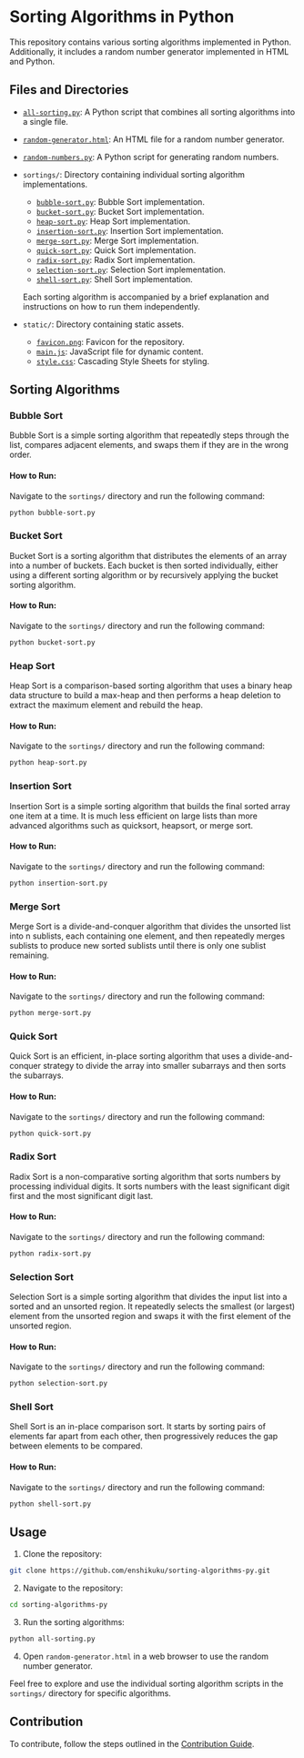 # Sorting Algorithms in Python

This repository contains various sorting algorithms implemented in Python. Additionally, it includes a random number generator implemented in HTML and Python.

## Files and Directories

- [`all-sorting.py`](all-sorting.py): A Python script that combines all sorting algorithms into a single file.
- [`random-generator.html`](random-generator.html): An HTML file for a random number generator.
- [`random-numbers.py`](random-numbers.py): A Python script for generating random numbers.
- `sortings/`: Directory containing individual sorting algorithm implementations.
  - [`bubble-sort.py`](sortings/bubble-sort.py): Bubble Sort implementation.
  - [`bucket-sort.py`](sortings/bucket-sort.py): Bucket Sort implementation.
  - [`heap-sort.py`](sortings/heap-sort.py): Heap Sort implementation.
  - [`insertion-sort.py`](sortings/insertion-sort.py): Insertion Sort implementation.
  - [`merge-sort.py`](sortings/merge-sort.py): Merge Sort implementation.
  - [`quick-sort.py`](sortings/quick-sort.py): Quick Sort implementation.
  - [`radix-sort.py`](sortings/radix-sort.py): Radix Sort implementation.
  - [`selection-sort.py`](sortings/selection-sort.py): Selection Sort implementation.
  - [`shell-sort.py`](sortings/shell-sort.py): Shell Sort implementation.

  Each sorting algorithm is accompanied by a brief explanation and instructions on how to run them independently.

- `static/`: Directory containing static assets.
  - [`favicon.png`](static/favicon.png): Favicon for the repository.
  - [`main.js`](static/main.js): JavaScript file for dynamic content.
  - [`style.css`](static/style.css): Cascading Style Sheets for styling.

## Sorting Algorithms

### Bubble Sort
Bubble Sort is a simple sorting algorithm that repeatedly steps through the list, compares adjacent elements, and swaps them if they are in the wrong order.

#### How to Run:
Navigate to the `sortings/` directory and run the following command:

```bash
python bubble-sort.py
```

### Bucket Sort
Bucket Sort is a sorting algorithm that distributes the elements of an array into a number of buckets. Each bucket is then sorted individually, either using a different sorting algorithm or by recursively applying the bucket sorting algorithm.

#### How to Run:
Navigate to the `sortings/` directory and run the following command:

```bash
python bucket-sort.py
```

### Heap Sort
Heap Sort is a comparison-based sorting algorithm that uses a binary heap data structure to build a max-heap and then performs a heap deletion to extract the maximum element and rebuild the heap.

#### How to Run:
Navigate to the `sortings/` directory and run the following command:

```bash
python heap-sort.py
```

### Insertion Sort
Insertion Sort is a simple sorting algorithm that builds the final sorted array one item at a time. It is much less efficient on large lists than more advanced algorithms such as quicksort, heapsort, or merge sort.

#### How to Run:
Navigate to the `sortings/` directory and run the following command:

```bash
python insertion-sort.py
```

### Merge Sort
Merge Sort is a divide-and-conquer algorithm that divides the unsorted list into n sublists, each containing one element, and then repeatedly merges sublists to produce new sorted sublists until there is only one sublist remaining.

#### How to Run:
Navigate to the `sortings/` directory and run the following command:

```bash
python merge-sort.py
```

### Quick Sort
Quick Sort is an efficient, in-place sorting algorithm that uses a divide-and-conquer strategy to divide the array into smaller subarrays and then sorts the subarrays.

#### How to Run:
Navigate to the `sortings/` directory and run the following command:

```bash
python quick-sort.py
```

### Radix Sort
Radix Sort is a non-comparative sorting algorithm that sorts numbers by processing individual digits. It sorts numbers with the least significant digit first and the most significant digit last.

#### How to Run:
Navigate to the `sortings/` directory and run the following command:

```bash
python radix-sort.py
```

### Selection Sort
Selection Sort is a simple sorting algorithm that divides the input list into a sorted and an unsorted region. It repeatedly selects the smallest (or largest) element from the unsorted region and swaps it with the first element of the unsorted region.

#### How to Run:
Navigate to the `sortings/` directory and run the following command:

```bash
python selection-sort.py
```

### Shell Sort
Shell Sort is an in-place comparison sort. It starts by sorting pairs of elements far apart from each other, then progressively reduces the gap between elements to be compared.

#### How to Run:
Navigate to the `sortings/` directory and run the following command:

```bash
python shell-sort.py
```

## Usage

1. Clone the repository:

```bash
git clone https://github.com/enshikuku/sorting-algorithms-py.git
```

2. Navigate to the repository:

```bash
cd sorting-algorithms-py
```

3. Run the sorting algorithms:

```bash
python all-sorting.py
```

4. Open `random-generator.html` in a web browser to use the random number generator.

Feel free to explore and use the individual sorting algorithm scripts in the `sortings/` directory for specific algorithms.

## Contribution

To contribute, follow the steps outlined in the [Contribution Guide](CONTRIBUTING.md).
